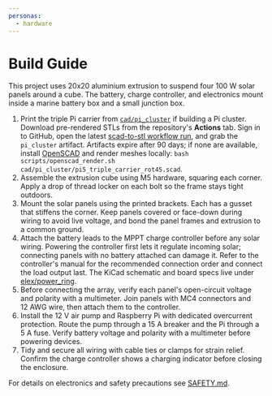```yaml
---
personas:
  - hardware
---
```


# Build Guide

This project uses 20x20 aluminium extrusion to suspend four 100 W solar panels around a cube.
The battery, charge controller, and electronics mount inside a marine battery box and a small
junction box.

1. Print the triple Pi carrier from [`cad/pi_cluster`](../cad/pi_cluster/) if building a Pi cluster.
   Download pre-rendered STLs from the repository's **Actions** tab. Sign in to
   GitHub, open the latest [scad-to-stl workflow run][stl-workflow], and grab the
   `pi_cluster` artifact. Artifacts expire after 90 days; if none are available,
   install [OpenSCAD](https://openscad.org/) and render meshes locally:
   `bash scripts/openscad_render.sh cad/pi_cluster/pi5_triple_carrier_rot45.scad`.
2. Assemble the extrusion cube using M5 hardware, squaring each corner. Apply
   a drop of thread locker on each bolt so the frame stays tight outdoors.
3. Mount the solar panels using the printed brackets. Each has a gusset that
   stiffens the corner. Keep panels covered or face-down during wiring to avoid
   live voltage, and bond the panel frames and extrusion to a common ground.
4. Attach the battery leads to the MPPT charge controller before any solar
   wiring. Powering the controller first lets it regulate incoming solar; connecting
   panels with no battery attached can damage it. Refer to the controller's manual
   for the recommended connection order and connect the load output last. The KiCad
   schematic and board specs live under [elex/power_ring](../elex/power_ring/).
5. Before connecting the array, verify each panel's open-circuit voltage and
   polarity with a multimeter. Join panels with MC4 connectors and 12 AWG wire,
   then attach them to the controller.
6. Install the 12 V air pump and Raspberry Pi with dedicated overcurrent protection.
   Route the pump through a 15 A breaker and the Pi through a 5 A fuse.
   Verify battery voltage and polarity with a multimeter before powering devices.
7. Tidy and secure all wiring with cable ties or clamps for strain relief. Confirm the
   charge controller shows a charging indicator before closing the enclosure.

For details on electronics and safety precautions see [SAFETY.md](SAFETY.md).

[stl-workflow]: https://github.com/futuroptimist/sugarkube/actions/workflows/scad-to-stl.yml
